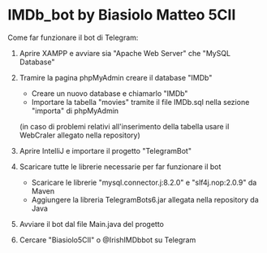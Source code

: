 # IMDb_bot by Biasiolo Matteo 5CII

Come far funzionare il bot di Telegram:
1. Aprire XAMPP e avviare sia "Apache Web Server" che "MySQL Database"
2. Tramire la pagina phpMyAdmin creare il database "IMDb"
   - Creare un nuovo database e chiamarlo "IMDb"
   - Importare la tabella "movies" tramite il file IMDb.sql nella sezione "importa" di phpMyAdmin
  
    (in caso di problemi relativi all'inserimento della tabella usare il WebCraler allegato nella repository)

3. Aprire IntelliJ e importare il progetto "TelegramBot" 
4. Scaricare tutte le librerie necessarie per far funzionare il bot 
   - Scaricare le librerie "mysql.connector.j:8.2.0" e "slf4j.nop:2.0.9" da Maven
   - Aggiungere la libreria TelegramBots6.jar allegata nella repository da Java
5. Avviare il bot dal file Main.java del progetto
6. Cercare "Biasiolo5CII" o @IrishIMDbbot su Telegram
